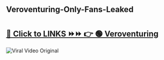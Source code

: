 
 ## Veroventuring-Only-Fans-Leaked

# <h2><a href="https://clipsfans.com/Veroventuring&ref=git">🔗 Click to LINKS ⏩⏩ 👉 🟢 Veroventuring </a></h2>

<a href="https://clipsfans.com/Veroventuring&ref=git" rel="nofollow" data-target="animated-image.originalLink"><img src="https://i.ibb.co.com/xMMVF88/686577567.gif" alt="Viral Video Original" style="max-width: 100%; display: inline-block;" data-target="animated-image.originalImage"></a>
